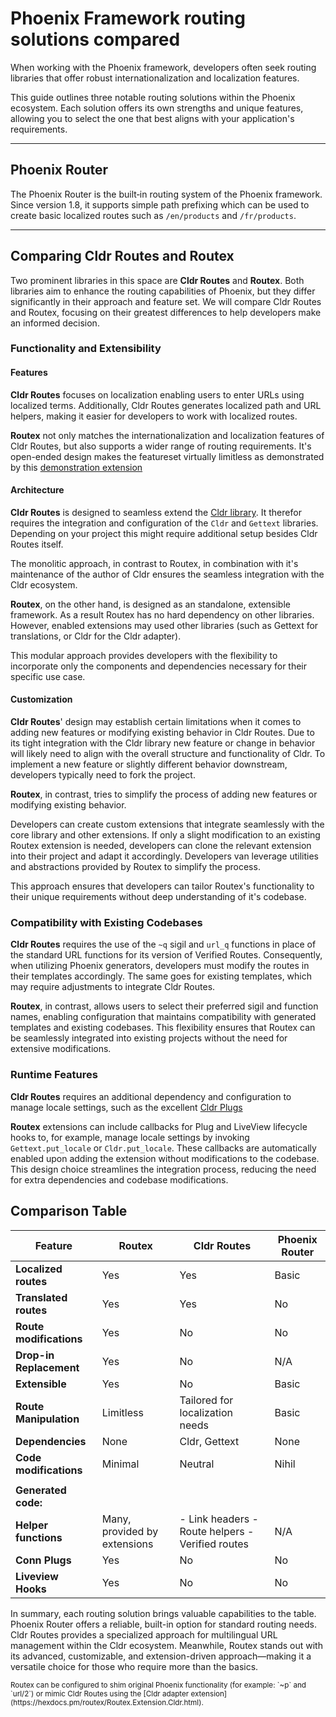 # Phoenix Framework routing solutions compared

When working with the Phoenix framework, developers often seek routing libraries
that offer robust internationalization and localization features.

This guide outlines three notable routing solutions within the Phoenix
ecosystem. Each solution offers its own strengths and unique features, allowing
you to select the one that best aligns with your application's requirements.

---

## Phoenix Router

The Phoenix Router is the built‐in routing system of the Phoenix framework.
Since version 1.8, it supports simple path prefixing which can be used to
create basic localized routes such as `/en/products` and `/fr/products`.

---

## Comparing Cldr Routes and Routex

Two prominent libraries in this space are **Cldr Routes** and **Routex**. Both
libraries aim to enhance the routing capabilities of Phoenix, but they differ
significantly in their approach and feature set. We will compare Cldr Routes and
Routex, focusing on their greatest differences to help developers make an
informed decision.


### Functionality and Extensibility


#### Features
**Cldr Routes** focuses on localization enabling users to enter URLs using
localized terms. Additionally, Cldr Routes generates localized path and URL
helpers, making it easier for developers to work with localized routes.

**Routex** not only matches the internationalization and localization features
of Cldr Routes, but also supports a wider range of routing requirements. It's
open-ended design makes the featureset virtually limitless as demonstrated by
this [demonstration
extension](https://hexdocs.pm/routex/Routex.Extension.Cloak.html)


#### Architecture

**Cldr Routes** is designed to seamless extend the [Cldr
library](https://github.com/elixir-cldr/cldr). It therefor requires the
integration and configuration of the `Cldr` and `Gettext` libraries. Depending
on your project this might require additional setup besides Cldr Routes itself.

The monolitic approach, in contrast to Routex, in combination with it's
maintenance of the author of Cldr ensures the seamless integration with the Cldr
ecosystem.

**Routex**, on the other hand, is designed as an standalone, extensible
framework. As a result Routex has no hard dependency on other libraries.
However, enabled extensions may used other libraries (such as Gettext for
translations, or Cldr for the Cldr adapter).

This modular approach provides developers with the flexibility to incorporate
only the components and dependencies necessary for their specific use case.


#### Customization

**Cldr Routes**' design may establish certain limitations when it comes to
adding new features or modifying existing behavior in Cldr Routes. Due to its
tight integration with the Cldr library new feature or change in behavior will
likely need to align with the overall structure and functionality of Cldr. To
implement a new feature or slightly different behavior downstream, developers
typically need to fork the project.

**Routex**, in contrast, tries to simplify the process of adding new features or
modifying existing behavior.

Developers can create custom extensions that integrate seamlessly with the core
library and other extensions. If only a slight modification to an existing
Routex extension is needed, developers can clone the relevant extension into
their project and adapt it accordingly. Developers van leverage utilities and
abstractions provided by Routex to simplify the process.

This approach ensures that developers can tailor Routex's functionality to their
unique requirements without deep understanding of it's codebase.


### Compatibility with Existing Codebases

**Cldr Routes** requires the use of the `~q` sigil and `url_q` functions in
place of the standard URL functions for its version of Verified Routes.
Consequently, when utilizing Phoenix generators, developers must modify the
routes in their templates accordingly. The same goes for existing templates,
which may require adjustments to integrate Cldr Routes.

**Routex**, in contrast, allows users to select their preferred sigil and
function names, enabling configuration that maintains compatibility with
generated templates and existing codebases. This flexibility ensures that Routex
can be seamlessly integrated into existing projects without the need for
extensive modifications.


### Runtime Features

**Cldr Routes** requires an additional dependency and configuration to manage
locale settings, such as the excellent [Cldr Plugs](https://github.com/elixir-cldr/cldr_plugs)

**Routex** extensions can include callbacks for Plug and LiveView lifecycle
hooks to, for example, manage locale settings by invoking `Gettext.put_locale`
or `Cldr.put_locale`. These callbacks are automatically enabled upon adding the
extension without modifications to the codebase. This design choice streamlines
the integration process, reducing the need for extra dependencies and
codebase modifications.


## Comparison Table

| Feature                 | Routex                       | Cldr Routes                                              | Phoenix Router |
|-------------------------|------------------------------|----------------------------------------------------------|----------------|
| **Localized routes**    | Yes                          | Yes                                                      | Basic          |
| **Translated routes**   | Yes                          | Yes                                                      | No             |
| **Route modifications** | Yes                          | No                                                       | No             |
| **Drop-in Replacement** | Yes                          | No                                                       | N/A            |
| **Extensible**          | Yes                          | No                                                       | Basic          |
| **Route Manipulation**  | Limitless                    | Tailored for localization needs                          | Basic          |
| **Dependencies**        | None                         | Cldr, Gettext                                            | None           |
| **Code modifications**  | Minimal                      | Neutral                                                  | Nihil          |
|                         |                              |                                                          |                |
| **Generated code:**     |                              |                                                          |                |
| **Helper functions**    | Many, provided by extensions | - Link headers - Route helpers - Verified routes | N/A            |
| **Conn Plugs**          | Yes                          | No                                                       | No             |
| **Liveview Hooks**      | Yes                          | No                                                       | No             |

In summary, each routing solution brings valuable capabilities to the table. Phoenix Router offers a reliable, built-in option for standard routing needs. Cldr Routes provides a specialized approach for multilingual URL management within the Cldr ecosystem. Meanwhile, Routex stands out with its advanced, customizable, and extension-driven approach—making it a versatile choice for those who require more than the basics.

<sub>
Routex can be configured to shim original Phoenix functionality (for example: `~p` and `url/2`) or
mimic Cldr Routes using the [Cldr adapter extension](https://hexdocs.pm/routex/Routex.Extension.Cldr.html).
</sub>
